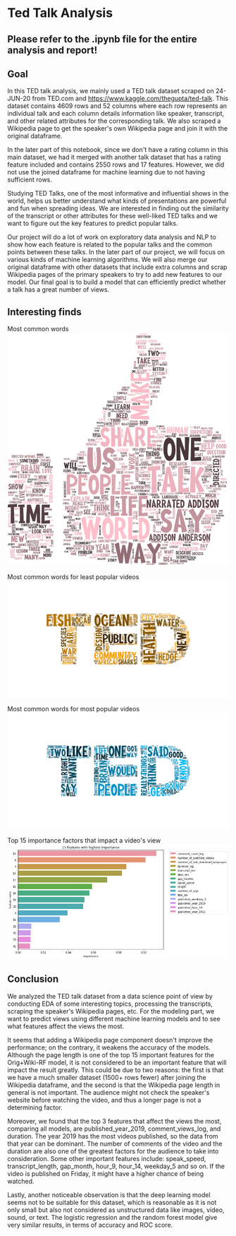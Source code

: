 # Ted Talk Analysis

## Please refer to the .ipynb file for the entire analysis and report!

## Goal
In this TED talk analysis, we mainly used a TED talk dataset scraped on 24-JUN-20 from TED.com and https://www.kaggle.com/thegupta/ted-talk. This dataset contains 4609 rows and 52 columns where each row represents an individual talk and each column details information like speaker, transcript, and other related attributes for the corresponding talk. We also scraped a Wikipedia page to get the speaker's own Wikipedia page and join it with the original dataframe.

In the later part of this notebook, since we don't have a rating column in this main dataset, we had it merged with another talk dataset that has a rating feature included and contains 2550 rows and 17 features. However, we did not use the joined dataframe for machine learning due to not having sufficient rows.

Studying TED Talks, one of the most informative and influential shows in the world, helps us better understand what kinds of presentations are powerful and fun when spreading ideas. We are interested in finding out the similarity of the transcript or other attributes for these well-liked TED talks and we want to figure out the key features to predict popular talks.

Our project will do a lot of work on exploratory data analysis and NLP to show how each feature is related to the popular talks and the common points between these talks. In the later part of our project, we will focus on various kinds of machine learning algorithms. We will also merge our original dataframe with other datasets that include extra columns and scrap Wikipedia pages of the primary speakers to try to add new features to our model. Our final goal is to build a model that can efficiently predict whether a talk has a great number of views.

## Interesting finds

Most common words
![most_common](screenshots/most_common.png)

Most common words for least popular videos
![least_popular](screenshots/least_popular.png)

Most common words for most popular videos
![most_popular](screenshots/most_popular.png)

Top 15 importance factors that impact a video's view 
![top_15_importance](screenshots/top_15_importance.png)


## Conclusion
We analyzed the TED talk dataset from a data science point of view by conducting EDA of some interesting topics, processing the transcripts, scraping the speaker's Wikipedia pages, etc. For the modeling part, we want to predict views using different machine learning models and to see what features affect the views the most.

It seems that adding a Wikipedia page component doesn't improve the performance; on the contrary, it weakens the accuracy of the models. Although the page length is one of the top 15 important features for the Orig+Wiki-RF model, it is not considered to be an important feature that will impact the result greatly. This could be due to two reasons: the first is that we have a much smaller dataset (1500+ rows fewer) after joining the Wikipedia dataframe, and the second is that the Wikipedia page length in general is not important. The audience might not check the speaker's website before watching the video, and thus a longer page is not a determining factor.

Moreover, we found that the top 3 features that affect the views the most, comparing all models, are published_year_2019, comment_views_log, and duration. The year 2019 has the most videos published, so the data from that year can be dominant. The number of comments of the video and the duration are also one of the greatest factors for the audience to take into consideration. Some other important features include: speak_speed, transcript_length, gap_month, hour_9, hour_14, weekday_5 and so on. If the video is published on Friday, it might have a higher chance of being watched.

Lastly, another noticeable observation is that the deep learning model seems not to be suitable for this dataset, which is reasonable as it is not only small but also not considered as unstructured data like images, video, sound, or text. The logistic regression and the random forest model give very similar results, in terms of accuracy and ROC score.

##


